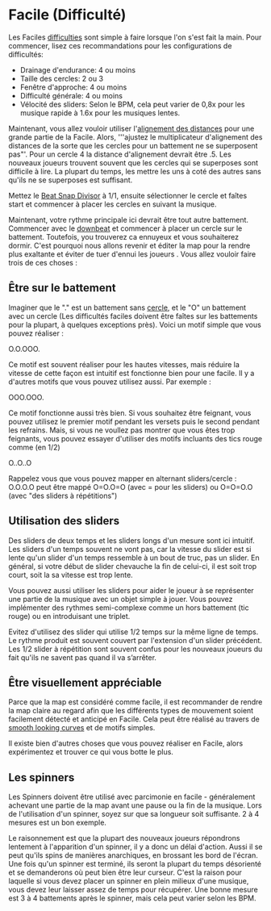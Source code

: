 Facile (Difficulté)
====================

Les Faciles [difficulties](/wiki/Beatmap_Editor/Song_Setup) sont simple à faire lorsque l'on s'est fait la main. Pour commencer, lisez ces recommandations pour les configurations de difficultés:

-   Drainage d'endurance: 4 ou moins
-   Taille des cercles: 2 ou 3
-   Fenêtre d'approche: 4 ou moins
-   Difficulté générale: 4 ou moins
-   Vélocité des sliders: Selon le BPM, cela peut varier de 0,8x pour les musique rapide à 1.6x pour les musiques lentes.

Maintenant, vous allez vouloir utiliser l'[alignement des distances](/wiki/Beatmap_Editor/Distance_Snap) pour une grande partie de la Facile. Alors, '''ajustez le multiplicateur d'alignement des distances de la sorte que les cercles pour un battement ne se superposent pas"'. Pour un cercle 4 la distance d'alignement devrait être .5. Les nouveaux joueurs trouvent souvent que les cercles qui se superposes sont difficile à lire. La plupart du temps, les mettre les uns à coté des autres sans qu'ils ne se superposes est suffisant.

Mettez le [Beat Snap Divisor](/wiki/Beatmap_Editor/Beat_Snap_Divisor) à 1/1, ensuite sélectionner le cercle et faîtes start et commencer à placer les cercles en suivant la musique.

Maintenant, votre rythme principale ici devrait être tout autre battement. Commencer avec le [downbeat](/wiki/Beatmap_Editor/Timing) et commencer à placer un cercle sur le battement. Toutefois, you trouverez ca ennuyeux et vous souhaiterez dormir. C'est pourquoi nous allons revenir et éditer la map pour la rendre plus exaltante et éviter de tuer d'ennui les joueurs . Vous allez vouloir faire trois de ces choses :

Être sur le battement
---------------------

Imaginer que le "." est un battement sans [cercle](/wiki/Hit_Objects), et le "O" un battement avec un cercle (Les difficultés faciles doivent être faîtes sur les battements pour la plupart, à quelques exceptions près). Voici un motif simple que vous pouvez réaliser :

O.O.OOO.

Ce motif est souvent réaliser pour les hautes vitesses, mais réduire la vitesse de cette façon est intuitif est fonctionne bien pour une facile. Il y a d'autres motifs que vous pouvez utilisez aussi. Par exemple :

OOO.OOO.

Ce motif fonctionne aussi très bien. Si vous souhaitez être feignant, vous pouvez utilisez le premier motif pendant les versets puis le second pendant les refrains. Mais, si vous ne voullez pas montrer que vous êtes trop feignants, vous pouvez essayer d'utiliser des motifs incluants des tics rouge comme (en 1/2)

O..O..O

Rappelez vous que vous pouvez mapper en alternant sliders/cercle : O.O.O.O peut être mappé O=O.O=O (avec = pour les sliders) ou O=O=O.O (avec "des sliders à répétitions")

Utilisation des sliders
-----------------------

Des sliders de deux temps et les sliders longs d'un mesure sont ici intuitif. Les sliders d'un temps souvent ne vont pas, car la vitesse du slider est si lente qu'un slider d'un temps ressemble à un bout de truc, pas un slider. En général, si votre début de slider chevauche la fin de celui-ci, il est soit trop court, soit la sa vitesse est trop lente.

Vous pouvez aussi utiliser les sliders pour aider le joueur à se représenter une partie de la musique avec un objet simple à jouer. Vous pouvez implémenter des rythmes semi-complexe comme un hors battement (tic rouge) ou en introduisant une triplet.

Evitez d'utilisez des slider qui utilise 1/2 temps sur la même ligne de temps. Le rythme produit est souvent couvert par l'extension d'un slider précédent. Les 1/2 slider à répétition sont souvent confus pour les nouveaux joueurs du fait qu'ils ne savent pas quand il va s’arrêter.

Être visuellement appréciable
-----------------------------

Parce que la map est considéré comme facile, il est recommander de rendre la map claire au regard afin que les différents types de mouvement soient facilement détecté et anticipé en Facile. Cela peut être réalisé au travers de [smooth looking curves](http://osu.ppy.sh/forum/t/37194) et de motifs simples.

Il existe bien d'autres choses que vous pouvez réaliser en Facile, alors expérimentez et trouver ce qui vous botte le plus.

Les spinners
------------

Les Spinners doivent être utilisé avec parcimonie en facile - généralement achevant une partie de la map avant une pause ou la fin de la musique. Lors de l'utilisation d'un spinner, soyez sur que sa longueur soit suffisante. 2 à 4 mesures est un bon exemple.

Le raisonnement est que la plupart des nouveaux joueurs répondrons lentement à l'apparition d'un spinner, il y a donc un délai d'action. Aussi il se peut qu'ils spins de manières anarchiques, en brossant les bord de l'écran. Une fois qu'un spinner est terminé, ils seront la plupart du temps désorienté et se demanderons où peut bien être leur curseur. C'est la raison pour laquelle si vous devez placer un spinner en plein milieux d'une musique, vous devez leur laisser assez de temps pour récupérer. Une bonne mesure est 3 à 4 battements après le spinner, mais cela peut varier selon les BPM.
